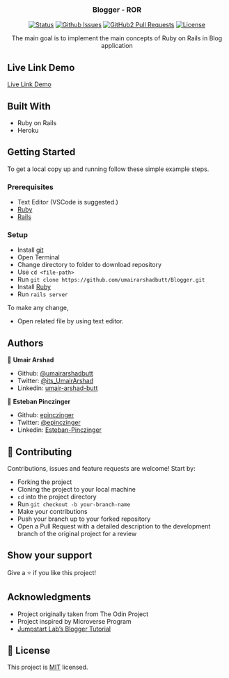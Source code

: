 <h3 align="center">Blogger - ROR</h3>

<div align="center">

[![Status](https://img.shields.io/badge/status-active-success.svg)](https://github.com/umairarshadbutt/Blogger)
[![Github Issues](https://img.shields.io/badge/GitHub-Issues-orange)](https://github.com/umairarshadbutt/Blogger/issues)
[![GitHub2 Pull Requests](https://img.shields.io/badge/GitHub-Pull%20Requests-blue)](https://github.com/umairarshadbutt/Blogger/pulls)
[![License](https://img.shields.io/badge/license-MIT-blue.svg)](/LICENSE)
</div>
<p align="center">The main goal is to implement the main concepts of Ruby on Rails in Blog application</p>




## Live Link Demo

[Live Link Demo](https://peaceful-brook-42418.herokuapp.com/)

## Built With

- Ruby on Rails
- Heroku


## Getting Started

To get a local copy up and running follow these simple example steps.

### Prerequisites

- Text Editor (VSCode is suggested.)
- [Ruby](https://ruby-doc.org/downloads/)
- [Rails](https://guides.rubyonrails.org/getting_started.html)

### Setup

- Install [git](https://git-scm.com/downloads)
- Open Terminal
- Change directory to folder to download repository
- Use `cd <file-path>`
- Run `git clone https://github.com/umairarshadbutt/Blogger.git`
- Install [Ruby](https://ruby-doc.org/downloads/)
- Run `rails server`



To make any change,

- Open related file by using text editor.

## Authors

👤 **Umair Arshad**

- Github: [@umairarshadbutt](https://github.com/umairarshadbutt)
- Twitter: [@its_UmairArshad](https://twitter.com/its_UmairArshad)
- Linkedin: [umair-arshad-butt](https://www.linkedin.com/in/umair-arshad-butt/)

👤  **Esteban Pinczinger**
- Github: [epinczinger](https://github.com/epinczinger)
- Twitter: [@epinczinger](https://twitter.com/epinczinger)
- Linkedin: [Esteban-Pinczinger](https://www.linkedin.com/in/esteban-pinczinger-busai-ab49a254/)

## 🤝 Contributing

Contributions, issues and feature requests are welcome! Start by:

- Forking the project
- Cloning the project to your local machine
- `cd` into the project directory
- Run `git checkout -b your-branch-name`
- Make your contributions
- Push your branch up to your forked repository
- Open a Pull Request with a detailed description to the development branch of the original project for a review


## Show your support

Give a ⭐️ if you like this project!

## Acknowledgments

- Project originally taken from The Odin Project
- Project inspired by Microverse Program
- [Jumpstart Lab’s Blogger Tutorial](http://tutorials.jumpstartlab.com/projects/blogger.html)


## 📝 License

This project is [MIT](LICENSE) licensed.

